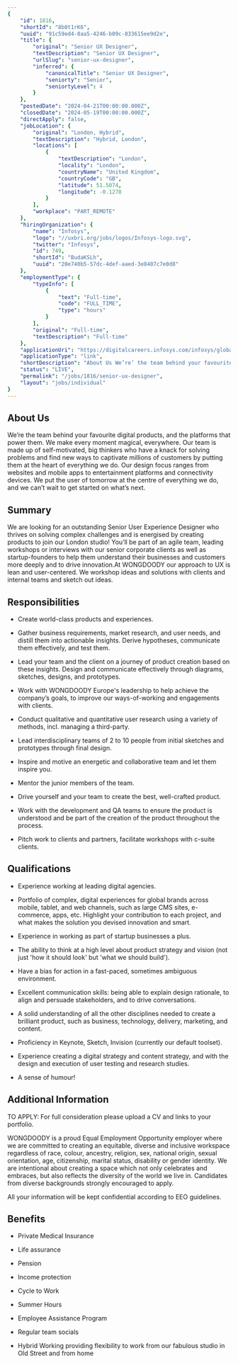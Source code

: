 ```yaml
---
{
	"id": 1816,
	"shortId": "8b0t1rK6",
	"uuid": "91c59ed4-8aa5-4246-b09c-833615ee9d2e",
	"title": {
		"original": "Senior UX Designer",
		"textDescription": "Senior UX Designer",
		"urlSlug": "senior-ux-designer",
		"inferred": {
			"canonicalTitle": "Senior UX Designer",
			"seniorty": "Senior",
			"seniortyLevel": 4
		}
	},
	"postedDate": "2024-04-21T00:00:00.000Z",
	"closedDate": "2024-05-19T00:00:00.000Z",
	"directApply": false,
	"jobLocation": {
		"original": "London, Hybrid",
		"textDescription": "Hybrid, London",
		"locations": [
			{
				"textDescription": "London",
				"locality": "London",
				"countryName": "United Kingdom",
				"countryCode": "GB",
				"latitude": 51.5074,
				"longitude": -0.1278
			}
		],
		"workplace": "PART_REMOTE"
	},
	"hiringOrganization": {
		"name": "Infosys",
		"logo": "//uxbri.org/jobs/logos/Infosys-logo.svg",
		"twitter": "Infosys",
		"id": 749,
		"shortId": "BudaKSLh",
		"uuid": "20e740b5-57dc-4def-aaed-3e8407c7e0d8"
	},
	"employmentType": {
		"typeInfo": [
			{
				"text": "Full-time",
				"code": "FULL_TIME",
				"type": "hours"
			}
		],
		"original": "Full-time",
		"textDescription": "Full-time"
	},
	"applicationUri": "https://digitalcareers.infosys.com/infosys/global-careers/apply-senior-ux-designer/336120",
	"applicationType": "link",
	"shortDescription": "About Us We’re’ the team behind your favourite digital products, and the platforms that power them. We make every moment magical, everywhere. Our team is made up of self-motivated-, big thinkers who",
	"status": "LIVE",
	"permalink": "/jobs/1816/senior-ux-designer",
	"layout": "jobs/individual"
}
---
```

<h2>About Us</h2><p>We’re the team behind your favourite digital products, and the platforms that power them. We make every moment magical, everywhere. Our team is made up of self-motivated, big thinkers who have a knack for solving problems and find new ways to captivate millions of customers by putting them at the heart of everything we do. Our design focus ranges from websites and mobile apps to entertainment platforms and connectivity devices. We put the user of tomorrow at the centre of everything we do, and we can’t wait to get started on what’s next.</p><h2>Summary</h2><p>We are looking for an outstanding Senior User Experience Designer who thrives on solving complex challenges and is energised by creating products to join our London studio! You’ll be part of an agile team, leading workshops or interviews with our senior corporate clients as well as startup-founders to help them understand their businesses and customers more deeply and to drive innovation.At WONGDOODY our approach to UX is lean and user-centered. We workshop ideas and solutions with clients and internal teams and sketch out ideas.</p><h2>Responsibilities</h2><ul><li><p>Create world-class products and experiences.</p></li><li><p>Gather business requirements, market research, and user needs, and distill them into actionable insights. Derive hypotheses, communicate them effectively, and test them.</p></li><li><p>Lead your team and the client on a journey of product creation based on these insights. Design and communicate effectively through diagrams, sketches, designs, and prototypes.</p></li><li><p>Work with WONGDOODY Europe's leadership to help achieve the company’s goals, to improve our ways-of-working and engagements with clients.</p></li><li><p>Conduct qualitative and quantitative user research using a variety of methods, incl. managing a third-party.</p></li><li><p>Lead interdisciplinary teams of 2 to 10 people from initial sketches and prototypes through final design.</p></li><li><p>Inspire and motive an energetic and collaborative team and let them inspire you.</p></li><li><p>Mentor the junior members of the team.</p></li><li><p>Drive yourself and your team to create the best, well-crafted product.</p></li><li><p>Work with the development and QA teams to ensure the product is understood and be part of the creation of the product throughout the process.</p></li><li><p>Pitch work to clients and partners, facilitate workshops with c-suite clients.</p></li></ul><h2>Qualifications</h2><ul><li><p>Experience working at leading digital agencies.</p></li><li><p>Portfolio of complex, digital experiences for global brands across mobile, tablet, and web channels, such as large CMS sites, e-commerce, apps, etc. Highlight your contribution to each project, and what makes the solution you devised innovation and smart.</p></li><li><p>Experience in working as part of startup businesses a plus.</p></li><li><p>The ability to think at a high level about product strategy and vision (not just 'how it should look' but 'what we should build').</p></li><li><p>Have a bias for action in a fast-paced, sometimes ambiguous environment.</p></li><li><p>Excellent communication skills: being able to explain design rationale, to align and persuade stakeholders, and to drive conversations.</p></li><li><p>A solid understanding of all the other disciplines needed to create a brilliant product, such as business, technology, delivery, marketing, and content.</p></li><li><p>Proficiency in Keynote, Sketch, Invision (currently our default toolset).</p></li><li><p>Experience creating a digital strategy and content strategy, and with the design and execution of user testing and research studies.</p></li><li><p>A sense of humour!</p></li></ul><h2>Additional Information</h2><p>TO APPLY: For full consideration please upload a CV and links to your portfolio.</p><p>WONGDOODY is a proud Equal Employment Opportunity employer where we are committed to creating an equitable, diverse and inclusive workspace regardless of race, colour, ancestry, religion, sex, national origin, sexual orientation, age, citizenship, marital status, disability or gender identity. We are intentional about creating a space which not only celebrates and embraces, but also reflects the diversity of the world we live in. Candidates from diverse backgrounds strongly encouraged to apply.</p><p>All your information will be kept confidential according to EEO guidelines.</p><h2>Benefits</h2><ul><li><p>Private Medical Insurance</p></li><li><p>Life assurance</p></li><li><p>Pension</p></li><li><p>Income protection</p></li><li><p>Cycle to Work</p></li><li><p>Summer Hours</p></li><li><p>Employee Assistance Program</p></li><li><p>Regular team socials</p></li><li><p>Hybrid Working providing flexibility to work from our fabulous studio in Old Street and from home</p></li></ul>
